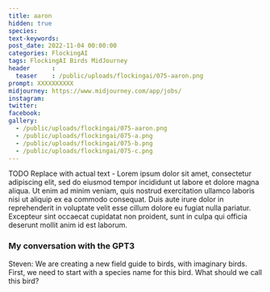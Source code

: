 ```yaml
---
title: aaron
hidden: true
species: 
text-keywords: 
post_date: 2022-11-04 00:00:00
categories: FlockingAI
tags: FlockingAI Birds MidJourney 
header      :
  teaser    : /public/uploads/flockingai/075-aaron.png
prompt: XXXXXXXXXX
midjourney: https://www.midjourney.com/app/jobs/
instagram: 
twitter: 
facebook: 
gallery: 
  - /public/uploads/flockingai/075-aaron.png
  - /public/uploads/flockingai/075-a.png
  - /public/uploads/flockingai/075-b.png
  - /public/uploads/flockingai/075-c.png
---
```


TODO Replace with actual text - Lorem ipsum dolor sit amet, consectetur adipiscing elit, sed do eiusmod tempor incididunt ut labore et dolore magna aliqua. Ut enim ad minim veniam, quis nostrud exercitation ullamco laboris nisi ut aliquip ex ea commodo consequat. Duis aute irure dolor in reprehenderit in voluptate velit esse cillum dolore eu fugiat nulla pariatur. Excepteur sint occaecat cupidatat non proident, sunt in culpa qui officia deserunt mollit anim id est laborum.

### My conversation with the GPT3

Steven: We are creating a new field guide to birds, with imaginary birds. First, we need to start with a species name for this bird. What should we call this bird?
